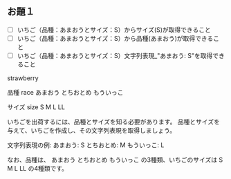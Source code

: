 
## お題１

- [ ] いちご（品種：あまおうとサイズ：S）からサイズ(S)が取得できること
- [ ] いちご（品種：あまおうとサイズ：S）から品種(あまおう)が取得できること
- [ ] いちご（品種：あまおうとサイズ：S）文字列表現_"あまおう: S"を取得できること

strawberry

品種 race
あまおう
とちおとめ
もういっこ

サイズ size
S
M
L
LL


いちごを出荷するには、品種とサイズを知る必要があります。
品種とサイズを与えて、いちごを作成し、その文字列表現を取得しましょう。


文字列表現の例: あまおう: S とちおとめ: M もういっこ: L



なお、品種は、 あまおう とちおとめ もういっこ の3種類、いちごのサイズは S M L LL の4種類です。


